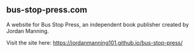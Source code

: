 ## bus-stop-press.com

A website for Bus Stop Press, an independent book publisher created by Jordan Manning.

Visit the site here: https://jordanmanning101.github.io/bus-stop-press/